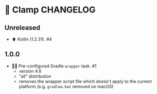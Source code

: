 # 📝 Clamp CHANGELOG

## Unreleased

- ⬆️ Kotlin (1.2.31). #4

## 1.0.0

- 🐘🎁 Pre-configured Gradle `wrapper` task. #1
   - version 4.6
   - "all" distribution
   - removes the wrapper script file which doesn't apply to the current platform (e.g. `gradlew.bat` removed on macOS)
